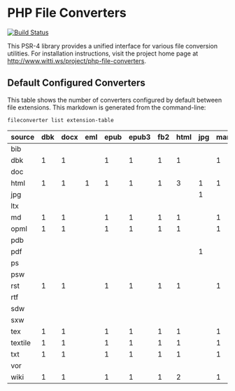 PHP File Converters
===================

[![Build Status](https://travis-ci.org/wittiws/php-file-converters.png?branch=master)](https://travis-ci.org/wittiws/php-file-converters)

This PSR-4 library provides a unified interface for various file conversion utilities. For installation instructions, visit the project home page at http://www.witti.ws/project/php-file-converters.


## Default Configured Converters

This table shows the number of converters configured by default between file extensions. This markdown is generated from the command-line:

    fileconverter list extension-table

source | dbk | docx | eml | epub | epub3 | fb2 | html | jpg | man | md | odt | opml | pdf | pdf/grayscale | ps | rtf | txt
--- | --- | --- | --- | --- | --- | --- | --- | --- | --- | --- | --- | --- | --- | --- | --- | --- | ---
bib |  |  |  |  |  |  |  |  |  |  |  |  | 1 |  |  |  | 
dbk | 1 | 1 |  | 1 | 1 | 1 | 1 |  | 1 | 1 | 1 | 1 | 1 |  |  | 1 | 1
doc |  |  |  |  |  |  |  |  |  |  |  |  | 1 |  |  |  | 1
html | 1 | 1 | 1 | 1 | 1 | 1 | 3 | 1 | 1 | 1 | 1 | 1 | 9 |  |  | 1 | 1
jpg |  |  |  |  |  |  |  | 1 |  |  |  |  |  |  |  |  | 
ltx |  |  |  |  |  |  |  |  |  |  |  |  | 1 |  |  |  | 
md | 1 | 1 |  | 1 | 1 | 1 | 1 |  | 1 | 1 | 1 | 1 | 1 |  |  | 1 | 1
opml | 1 | 1 |  | 1 | 1 | 1 | 1 |  | 1 | 1 | 1 | 1 | 1 |  |  | 1 | 1
pdb |  |  |  |  |  |  |  |  |  |  |  |  | 1 |  |  |  | 
pdf |  |  |  |  |  |  |  | 1 |  |  |  |  | 1 | 1 |  |  | 
ps |  |  |  |  |  |  |  |  |  |  |  |  | 1 |  |  |  | 
psw |  |  |  |  |  |  |  |  |  |  |  |  | 1 |  |  |  | 
rst | 1 | 1 |  | 1 | 1 | 1 | 1 |  | 1 | 1 | 1 | 1 | 1 |  |  | 1 | 1
rtf |  |  |  |  |  |  |  |  |  |  |  |  | 4 |  | 2 |  | 
sdw |  |  |  |  |  |  |  |  |  |  |  |  | 1 |  |  |  | 
sxw |  |  |  |  |  |  |  |  |  |  |  |  | 1 |  |  |  | 
tex | 1 | 1 |  | 1 | 1 | 1 | 1 |  | 1 | 1 | 1 | 1 | 1 |  |  | 1 | 1
textile | 1 | 1 |  | 1 | 1 | 1 | 1 |  | 1 | 1 | 1 | 1 | 1 |  |  | 1 | 1
txt | 1 | 1 |  | 1 | 1 | 1 | 1 |  | 1 | 1 | 1 | 1 | 2 |  |  | 1 | 1
vor |  |  |  |  |  |  |  |  |  |  |  |  | 1 |  |  |  | 
wiki | 1 | 1 |  | 1 | 1 | 1 | 2 |  | 1 | 2 | 1 | 1 | 1 |  |  | 1 | 1

